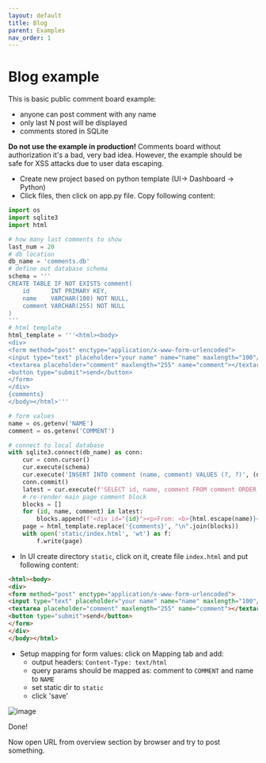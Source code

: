 ```yaml
---
layout: default
title: Blog
parent: Examples
nav_order: 1
---
```

# Blog example

This is basic public comment board example: 

* anyone can post comment with any name
* only last N post will be displayed
* comments stored in SQLite

**Do not use the example in production!** Comments board without authorization it's a bad, very bad idea.
However, the example should be safe for XSS attacks due to user data escaping.

* Create new project based on python template (UI-> Dashboard -> Python)
* Click files, then click on app.py file. Copy following content:

```python
import os
import sqlite3
import html

# how many last comments to show
last_num = 20
# db location
db_name = 'comments.db'
# define out database schema
schema = '''
CREATE TABLE IF NOT EXISTS comment(
    id      INT PRIMARY KEY,
    name    VARCHAR(100) NOT NULL,
    comment VARCHAR(255) NOT NULL
)
'''
# html template
html_template = '''<html><body>
<div>
<form method="post" enctype="application/x-www-form-urlencoded">
<input type="text" placeholder="your name" name="name" maxlength="100"/><br/>
<textarea placeholder="comment" maxlength="255" name="comment"></textarea><br/>
<button type="submit">send</button>
</form>
</div>
{comments}
</body></html>'''

# form values
name = os.getenv('NAME')  
comment = os.getenv('COMMENT') 

# connect to local database
with sqlite3.connect(db_name) as conn:
    cur = conn.cursor()
    cur.execute(schema)
    cur.execute('INSERT INTO comment (name, comment) VALUES (?, ?)', (name, comment))
    conn.commit()
    latest = cur.execute(f'SELECT id, name, comment FROM comment ORDER BY id DESC LIMIT {last_num}')
    # re-render main page comment block
    blocks = []
    for (id, name, comment) in latest:
        blocks.append(f'<div id="{id}"><p>From: <b>{html.escape(name)}</b></p><p>{html.escape(comment)}</p></div><hr/>')
    page = html_template.replace('{comments}', "\n".join(blocks))
    with open('static/index.html', 'wt') as f:
        f.write(page)
```

* In UI create directory `static`, click on it, create file `index.html` and put following content:

```html
<html><body>
<div>
<form method="post" enctype="application/x-www-form-urlencoded">
<input type="text" placeholder="your name" name="name" maxlength="100"/><br/>
<textarea placeholder="comment" maxlength="255" name="comment"></textarea><br/>
<button type="submit">send</button>
</form>
</div>
</body></html>
```

* Setup mapping for form values: click on Mapping tab and add:
  * output headers: `Content-Type: text/html` 
  * query params should be mapped as: comment to `COMMENT` and name to `NAME`
  * set static dir to `static`
  * click 'save'

![image](https://user-images.githubusercontent.com/6597086/83414645-6e1db100-a450-11ea-9ded-2e5d93ac00f7.png)


Done!

Now open URL from overview section by browser and try to post something.

